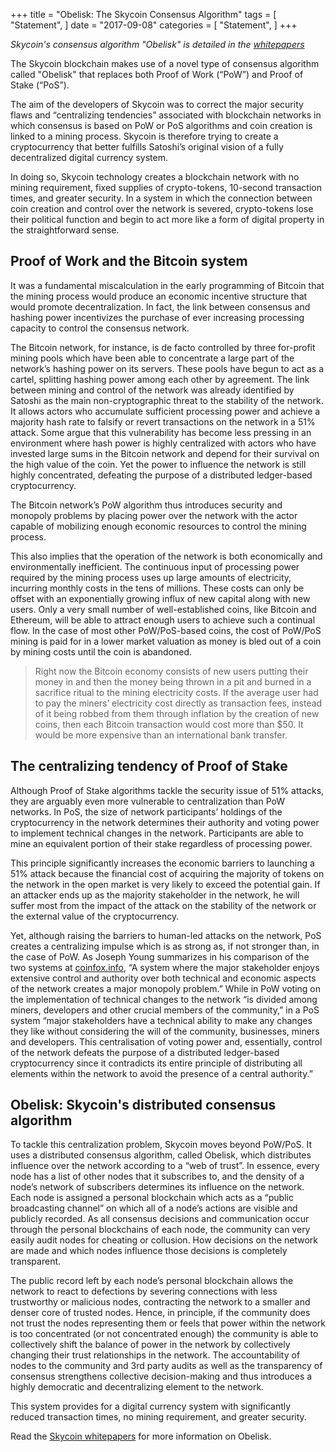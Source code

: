 +++
title = "Obelisk: The Skycoin Consensus Algorithm"
tags = [
    "Statement",
]
date = "2017-09-08"
categories = [
    "Statement",
]
+++

*Skycoin's consensus algorithm "Obelisk" is detailed in the [whitepapers](https://www.skycoin.net/whitepapers)*

The Skycoin blockchain makes use of a novel type of consensus algorithm
called "Obelisk" that replaces both Proof of Work (“PoW”) and Proof of Stake
(“PoS”).

The aim of the developers of Skycoin was to correct the major security flaws
and “centralizing tendencies” associated with blockchain networks in which
consensus is based on PoW or PoS algorithms and coin creation is linked to a
mining process. Skycoin is therefore trying to create a cryptocurrency that
better fulfills Satoshi’s original vision of a fully decentralized digital
currency system.

In doing so, Skycoin technology creates a blockchain network with no mining
requirement, fixed supplies of crypto-tokens, 10-second transaction times, and
greater security. In a system in which the connection between coin creation
and control over the network is severed, crypto-tokens lose their political
function and begin to act more like a form of digital property in the
straightforward sense.

## Proof of Work and the Bitcoin system

It was a fundamental miscalculation in the early programming of Bitcoin that
the mining process would produce an economic incentive structure that would
promote decentralization. In fact, the link between consensus and hashing
power incentivizes the purchase of ever increasing processing capacity to
control the consensus network.

The Bitcoin network, for instance, is de facto controlled by three for-profit
mining pools which have been able to concentrate a large part of the network’s
hashing power on its servers. These pools have begun to act as a cartel,
splitting hashing power among each other by agreement. The link between mining
and control of the network was already identified by Satoshi as the main
non-cryptographic threat to the stability of the network. It allows actors who
accumulate sufficient processing power and achieve a majority hash rate to
falsify or revert transactions on the network in a 51% attack. Some argue that
this vulnerability has become less pressing in an environment where hash power
is highly centralized with actors who have invested large sums in the Bitcoin
network and depend for their survival on the high value of the coin. Yet the
power to influence the network is still highly concentrated, defeating the
purpose of a distributed ledger-based cryptocurrency.

The Bitcoin network’s PoW algorithm thus introduces security and monopoly
problems by placing power over the network with the actor capable of
mobilizing enough economic resources to control the mining process.

This also implies that the operation of the network is both economically and
environmentally inefficient. The continuous input of processing power required
by the mining process uses up large amounts of electricity, incurring monthly
costs in the tens of millions. These costs can only be offset with an
exponentially growing influx of new capital along with new users. Only a very
small number of well-established coins, like Bitcoin and Ethereum, will be
able to attract enough users to achieve such a continual flow. In the case of
most other PoW/PoS-based coins, the cost
of PoW/PoS mining is paid for in a lower market valuation as money is bled
out of a coin by mining costs until the coin is abandoned.

>Right now the Bitcoin economy consists of new users putting their money in
and then the money being thrown in a pit and burned in a sacrifice ritual to
the mining electricity costs. If the average user had to pay the miners’
electricity cost directly as transaction fees, instead of it being robbed from
them through inflation by the creation of new coins, then each Bitcoin
transaction would cost more than $50. It would be more expensive than an
international bank transfer.

## The centralizing tendency of Proof of Stake

Although Proof of Stake algorithms tackle the security issue of 51% attacks,
they are arguably even more vulnerable to centralization than PoW networks. In
PoS, the size of network participants’ holdings of the cryptocurrency in the
network determines their authority and voting power to implement technical
changes in the network. Participants are able to mine an equivalent portion of
their stake regardless of processing power.

This principle significantly increases the economic barriers to launching a
51% attack because the financial cost of acquiring the majority of tokens on
the network in the open market is very likely to exceed the potential gain. If
an attacker ends up as the majority stakeholder in the network, he will suffer
most from the impact of the attack on the stability of the network or the
external value of the cryptocurrency.

Yet, although raising the barriers to human-led attacks on the network, PoS
creates a centralizing impulse which is as strong as, if not stronger than, in
the case of PoW. As Joseph Young summarizes in his comparison of the two
systems at [coinfox.info](http://www.coinfox.info/), “A system where the major
stakeholder enjoys extensive control and authority over both technical and
economic aspects of the network creates a major monopoly problem.” While in PoW
voting on the implementation of technical changes to the network “is divided
among miners, developers and other crucial members of the community,” in a PoS
system “major stakeholders have a technical ability to make any changes they
like without considering the will of the community, businesses, miners and
developers. This centralisation of voting power and, essentially, control of
the network defeats the purpose of a distributed ledger-based cryptocurrency
since it contradicts its entire principle of distributing all elements within
the network to avoid the presence of a central authority.”

## Obelisk: Skycoin's distributed consensus algorithm

To tackle this centralization problem, Skycoin moves beyond PoW/PoS.
It uses a distributed consensus algorithm, called Obelisk, which
distributes influence over the network according to a “web of trust”. In
essence, every node has a list of other nodes that it subscribes to, and the
density of a node’s network of subscribers determines its influence on the
network. Each node is assigned a personal blockchain which acts as a “public
broadcasting channel” on which all of a node’s actions are visible and
publicly recorded. As all consensus decisions and communication occur through
the personal blockchains of each node, the community can very easily audit
nodes for cheating or collusion. How decisions on the network are made and
which nodes influence those decisions is completely transparent.

The public record left by each node’s personal blockchain allows the network
to react to defections by severing connections with less trustworthy or
malicious nodes, contracting the network to a smaller and denser core of
trusted nodes. Hence, in principle, if the community does not trust the nodes
representing them or feels that power within the network is too concentrated
(or not concentrated enough) the community is able to collectively shift the
balance of power in the network by collectively changing their trust
relationships in the network. The accountability of nodes to the community and
3rd party audits as well as the transparency of consensus strengthens
collective decision-making and thus introduces a highly democratic and
decentralizing element to the network.

This system provides for a digital currency system with significantly reduced
transaction times, no mining requirement, and greater security.

Read the [Skycoin whitepapers](https://www.skycoin.net/whitepapers) for more
information on Obelisk.
